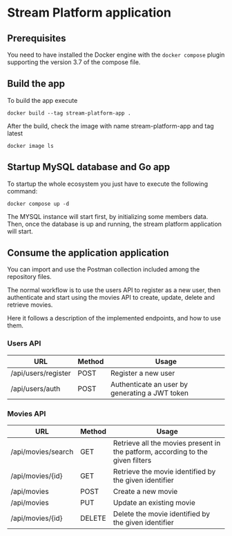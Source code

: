 # Stream Platform application

## Prerequisites

You need to have installed the Docker engine with the ```docker compose``` plugin supporting the version 3.7 of the compose file.

## Build the app

To build the app execute

```
docker build --tag stream-platform-app .
```
After the build, check the image with name stream-platform-app and tag latest

```docker
docker image ls
```

## Startup MySQL database and Go app

To startup the whole ecosystem you just have to execute the following command:

```docker
docker compose up -d
```
The MYSQL instance will start first, by initializing some members data. Then, once the database is up and running, the stream platform application will start.

## Consume the application application

You can import and use the Postman collection included among the repository files.

The normal workflow is to use the users API to register as a new user, then authenticate and start using the movies API to create, update, delete and retrieve movies.

Here it follows a description of the implemented endpoints, and how to use them.

### Users API

| URL                  | Method | Usage |
| -------------------- | ------ | ----------- |
| /api/users/register  | POST   | Register a new user |
| /api/users/auth      | POST   | Authenticate an user by generating a JWT token |

### Movies API

| URL                   | Method | Usage     |
| --------------------- | ------ | --------- |
| /api/movies/search    | GET   | Retrieve all the movies present in the patform, according to the given filters
| /api/movies/{id}      | GET   | Retrieve the movie identified by the given identifier |
| /api/movies      | POST   | Create a new movie |
| /api/movies      | PUT   | Update an existing movie |
| /api/movies/{id}      | DELETE   | Delete the movie identified by the given identifier |
